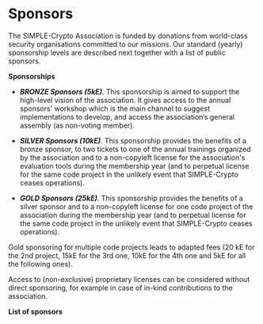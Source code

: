 # Sponsors

The SIMPLE-Crypto Association is funded by donations from world-class security organisations committed to our missions.
Our standard (yearly) sponsorship levels are described next together with a list of public sponsors. 

**Sponsorships**

* <strong><em>BRONZE Sponsors (5kE)</em></strong>. This sponsorship is aimed to support 
the high-level vision of the association. It gives access to the annual sponsors' workshop
which is the main channel to suggest implementations to develop, and access the association’s general assembly 
(as non-voting member).

* <strong><em>SILVER Sponsors (10kE)</em></strong>. This sponsorship provides the benefits of a bronze 
sponsor, to two tickets to one of the annual trainings organized by the association
and to a non-copyleft license for the association's evaluation tools during the membership year
(and to perpetual license for the same code project in the unlikely event that SIMPLE-Crypto ceases operations). 

* <strong><em>GOLD Sponsors (25kE)</em></strong>. This sponsorship provides the benefits of a 
silver sponsor and to a non-copyleft license for one code project of the association during the membership year
(and to perpetual license for the same code 
project in the unlikely event that SIMPLE-Crypto ceases operations). 

Gold sponsoring for multiple code projects leads to adapted fees (20 kE for the 2nd project,
15kE for the 3rd one, 10kE for the 4th one and 5kE for all the following ones). 

Access to (non-exclusive) proprietary licenses can be considered without direct sponsoring, 
for example in case of  in-kind contributions to the association. 


**List of sponsors**

<!-- **Former sponsors** -->
